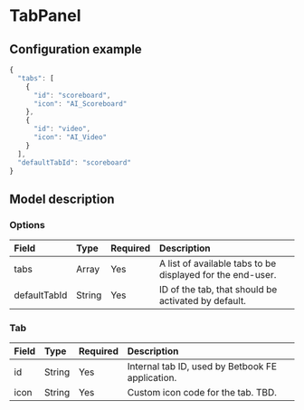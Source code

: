 # TabPanel

## Configuration example

```javascript
{
  "tabs": [
    {
      "id": "scoreboard",
      "icon": "AI_Scoreboard"
    },
    {
      "id": "video",
      "icon": "AI_Video"
    }
  ],
  "defaultTabId": "scoreboard"
}
```

## Model description

### Options

| Field | Type | Required | Description |
| :--- | :--- | :--- | :--- |
| tabs | Array | Yes | A list of available tabs to be displayed for the end-user. |
| defaultTabId | String | Yes | ID of the tab, that should be activated by default. |

### Tab

| Field | Type | Required | Description |
| :--- | :--- | :--- | :--- |
| id | String | Yes | Internal tab ID, used by Betbook FE application. |
| icon | String | Yes | Custom icon code for the tab. TBD. |

